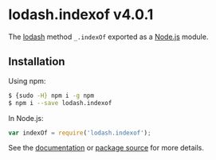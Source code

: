 # lodash.indexof v4.0.1

The [lodash](https://lodash.com/) method `_.indexOf` exported as a [Node.js](https://nodejs.org/) module.

## Installation

Using npm:
```bash
$ {sudo -H} npm i -g npm
$ npm i --save lodash.indexof
```

In Node.js:
```js
var indexOf = require('lodash.indexof');
```

See the [documentation](https://lodash.com/docs#indexOf) or [package source](https://github.com/lodash/lodash/blob/4.0.1-npm-packages/lodash.indexof) for more details.
